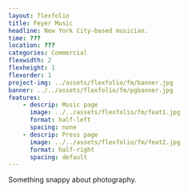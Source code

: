 ```yaml
---
layout: flexfolio
title: Feyer Music
headline: New York City-based musician.
time: ???
location: ???
categories: Commercial
flexwidth: 2
flexheight: 1
flexorder: 1
project-img: ../assets/flexfolio/fm/banner.jpg
banner: ../../assets/flexfolio/fm/pgbanner.jpg
features:
    - descrip: Music page
      image: ../../assets/flexfolio/fm/feat1.jpg
      format: half-left
      spacing: none
    - descrip: Press page
      image: ../../assets/flexfolio/fm/feat2.jpg
      format: half-right
      spacing: default
---
```


Something snappy about photography.
